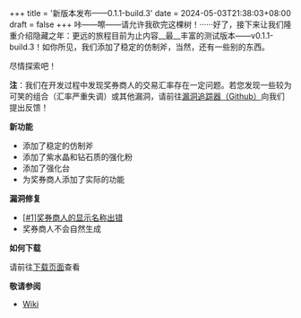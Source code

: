 +++
title = '新版本发布——0.1.1-build.3'
date = 2024-05-03T21:38:03+08:00
draft = false
+++
咔——嚓——请允许我砍完这棵树！······好了，接下来让我们隆重介绍隐藏之年：更远的旅程目前为止内容__最__丰富的测试版本——v0.1.1-build.3！如你所见，我们添加了稳定的仿制斧，当然，还有一些别的东西。

尽情探索吧！

__注__：我们在开发过程中发现奖券商人的交易汇率存在一定问题。若您发现一些较为可笑的组合（汇率严重失调）或其他漏洞，请前往[漏洞追踪器（Github）](https://github.com/StoneNugget8237/hy_farjy/issues)向我们提出反馈！

__新功能__
+ 添加了稳定的仿制斧
+ 添加了紫水晶和钻石质的强化粉
+ 添加了强化台
+ 为奖券商人添加了实际的功能

__漏洞修复__
+ [[#1]奖券商人的显示名称出错](https://github.com/StoneNugget8237/hy_farjy/issues/1)
+ 奖券商人不会自然生成

__如何下载__

请前往[下载页面](/download)查看

__敬请参阅__
+ [Wiki](https://hyfarjy.fandom.com/zh/wiki/0.1.1-build.3)

